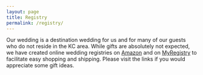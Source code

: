 ```yaml
---
layout: page
title: Registry
permalink: /registry/
---
```


Our wedding is a destination wedding for us and for many of our guests who do not reside in the KC area.  While gifts are absolutely not expected, we have created online wedding registries on [Amazon](https://www.amazon.com/registry/wedding/5A95ZXYJNCT5) and on [MyRegistry](https://www.myregistry.com/wedding-registry/CJ-Laursen-Matthew-Nelson-Glendale-CA/1085044) to facilitate easy shopping and shipping. Please visit the links if you would appreciate some gift ideas.